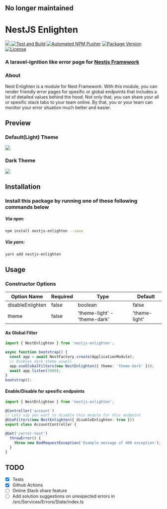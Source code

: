 ## No longer maintained

<p align="center">

# NestJS Enlighten
<a href="">
	<img src="https://www.codefactor.io/repository/github/ozkanonur/nestjs-enlighten/badge?style=flat-square" />
</a>
<a href="#"><img src="https://img.shields.io/github/workflow/status/ozkanonur/nestjs-enlighten/Test%20and%20Build?logo=GitHub&label=Test%20and%20Build&style=flat-square&sanitize=true" alt="Test and Build"/></a>
<a href="#"><img src="https://img.shields.io/github/workflow/status/ozkanonur/nestjs-enlighten/Automated%20NPM%20Pusher?logo=GitHub&label=Automated%20NPM%20Pusher&style=flat-square&sanitize=true" alt="Automated NPM Pusher"/></a>
<a href="#"><img src="https://img.shields.io/npm/v/nestjs-enlighten?style=flat-square&sanitize=true" alt="Package Version"/>
</a>
<a href="#"><img src="https://img.shields.io/npm/l/nestjs-enlighten.svg?colorB=black&label=LICENSE&style=flat-square&sanitize=true" alt="License"/></a>

### A laravel-ignition like error page for [Nestjs Framework](https://nestjs.com/)

</p>

### About
Nest Enlighten is a module for Nest Framework. With this module, you can render friendly error pages for spesific or global endpoints that includes a lot of detailed values behind the hood. Not only that, you can share your all or spesific stack tabs to your team online. By that, you or your team can monitor your error situation much better and easier.

## Preview
### Default(Light) Theme
<img src="https://user-images.githubusercontent.com/39852038/76683698-2dfc1e80-6617-11ea-83d4-3160c9069423.png"/>

### Dark Theme
<img src="https://user-images.githubusercontent.com/39852038/76683608-82eb6500-6616-11ea-9591-64efbbf57bd3.png"/>


## Installation
### Install this package by running one of these following commands below

##### Via npm:
```bash
npm install nestjs-enlighten --save
```
##### Via yarn:
```bash
yarn add nestjs-enlighten
```

## Usage

### Constructor Options
| Option Name | Required | Type | Default |
| ------ | ------ | ------ | ------|
| disableEnlighten | false | boolean | false |
| theme | false | 'theme-light' - 'theme-dark' | 'theme-light' |

#### As Global Filter
```typescript
import { NestEnlighten } from 'nestjs-enlighten';

async function bootstrap() {
  const app = await NestFactory.create(ApplicationModule);
  // Enables dark theme aswell
  app.useGlobalFilters(new NestEnlighten({ theme: 'theme-dark' }));
  await app.listen(3000);
}
bootstrap();
```

#### Enable/Disable for spesific endpoints
```typescript
import { NestEnlighten } from 'nestjs-enlighten';

@Controller('account')
// Lets say you want to disable this module for this endpoint
@UseFilters(new NestEnlighten({ disableEnlighten: true }))
export class AccountController {

@Get('/error-test')
  throwError() {
    throw new BadRequestException('Example message of 400 exception');
  }
}
```

## TODO
- [x] Tests
- [x] Github Actions
- [ ] Online Stack share feature
- [ ] Add solution suggestions on unexpected errors in /src/Services/Errors/State/index.ts
